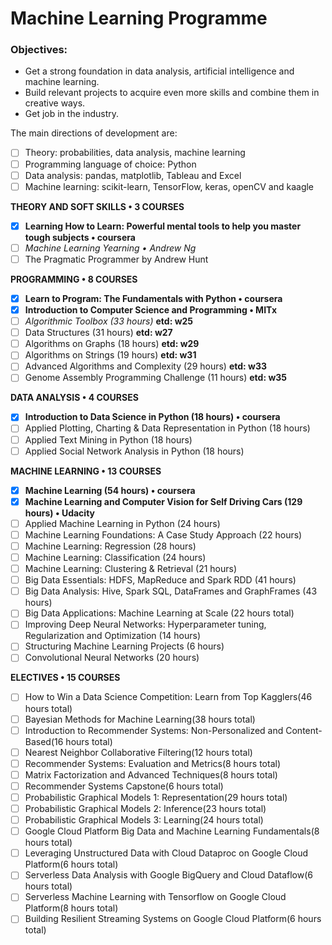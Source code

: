 # Machine Learning Programme

### Objectives:
* Get a strong foundation in data analysis, artificial intelligence and machine learning.  
* Build relevant projects to acquire even more skills and combine them in creative ways.  
* Get job in the industry.  

The main directions of development are:  
- [ ] Theory: probabilities, data analysis, machine learning
- [ ] Programming language of choice: Python
- [ ] Data analysis: pandas, matplotlib, Tableau and Excel  
- [ ] Machine learning: scikit-learn, TensorFlow, keras, openCV and kaagle  

**THEORY AND SOFT SKILLS • 3 COURSES**
- [x]  **Learning How to Learn: Powerful mental tools to help you master tough subjects • coursera**  
- [ ]  *Machine Learning Yearning • Andrew Ng*  
- [ ]  The Pragmatic Programmer by Andrew Hunt

**PROGRAMMING • 8 COURSES**
- [x]  **Learn to Program: The Fundamentals with Python • coursera**  
- [x]  **Introduction to Computer Science and Programming • MITx**  
- [ ]  *Algorithmic Toolbox (33 hours)* **etd: w25**    
- [ ]  Data Structures (31 hours) **etd: w27**  
- [ ]  Algorithms on Graphs (18 hours) **etd: w29**  
- [ ]  Algorithms on Strings (19 hours) **etd: w31**  
- [ ]  Advanced Algorithms and Complexity (29 hours) **etd: w33**
- [ ]  Genome Assembly Programming Challenge (11 hours) **etd: w35**

**DATA ANALYSIS • 4 COURSES**
- [x]  **Introduction to Data Science in Python (18 hours) • coursera**  
- [ ]  Applied Plotting, Charting & Data Representation in Python (18 hours)
- [ ]  Applied Text Mining in Python (18 hours)  
- [ ]  Applied Social Network Analysis in Python (18 hours)  

**MACHINE LEARNING • 13 COURSES**
- [x]  **Machine Learning (54 hours) • coursera**  
- [x]  **Machine Learning and Computer Vision for Self Driving Cars (129 hours) • Udacity**  
- [ ]  Applied Machine Learning in Python (24 hours)  
- [ ]  Machine Learning Foundations: A Case Study Approach (22 hours)  
- [ ]  Machine Learning: Regression (28 hours)  
- [ ]  Machine Learning: Classification (24 hours)  
- [ ]  Machine Learning: Clustering & Retrieval (21 hours)  
- [ ]  Big Data Essentials: HDFS, MapReduce and Spark RDD (41 hours)  
- [ ]  Big Data Analysis: Hive, Spark SQL, DataFrames and GraphFrames (43 hours)  
- [ ]  Big Data Applications: Machine Learning at Scale (22 hours total)  
- [ ]  Improving Deep Neural Networks: Hyperparameter tuning, Regularization and Optimization (14 hours)  
- [ ]  Structuring Machine Learning Projects (6 hours)  
- [ ]  Convolutional Neural Networks (20 hours)  

**ELECTIVES • 15 COURSES**
- [ ]  How to Win a Data Science Competition: Learn from Top Kagglers(46 hours total)
- [ ]  Bayesian Methods for Machine Learning(38 hours total)
- [ ]  Introduction to Recommender Systems: Non-Personalized and Content-Based(16 hours total)
- [ ]  Nearest Neighbor Collaborative Filtering(12 hours total)
- [ ]  Recommender Systems: Evaluation and Metrics(8 hours total)
- [ ]  Matrix Factorization and Advanced Techniques(8 hours total)
- [ ]  Recommender Systems Capstone(6 hours total)
- [ ]  Probabilistic Graphical Models 1: Representation(29 hours total)
- [ ]  Probabilistic Graphical Models 2: Inference(23 hours total)
- [ ]  Probabilistic Graphical Models 3: Learning(24 hours total)
- [ ]  Google Cloud Platform Big Data and Machine Learning Fundamentals(8 hours total)
- [ ]  Leveraging Unstructured Data with Cloud Dataproc on Google Cloud Platform(6 hours total)
- [ ]  Serverless Data Analysis with Google BigQuery and Cloud Dataflow(6 hours total)
- [ ]  Serverless Machine Learning with Tensorflow on Google Cloud Platform(8 hours total)
- [ ]  Building Resilient Streaming Systems on Google Cloud Platform(6 hours total)
